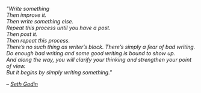 _"Write something  
Then improve it.  
Then write something else.  
Repeat this process until you have a post.  
Then post it.  
Then repeat this process.  
There’s no such thing as writer’s block. There’s simply a fear of bad writing. Do enough bad writing and some good writing is bound to show up.  
And along the way, you will clarify your thinking and strengthen your point of view.  
But it begins by simply writing something."_

– _[Seth Godin](https://londonwriterssalon.us4.list-manage.com/track/click?u=8b047263967451488070a8ad0&id=a1051db318&e=bc5cbc9b90)_